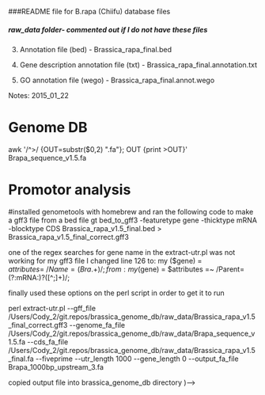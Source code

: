 ###README file for B.rapa (Chiifu) database files 

##### raw_data folder- commented out if I do not have these files
<!--(
<!-- 1. Chromosome file (fasta) - Brapa_sequence_v1.2.fa -->

<!-- 2. CDS (Coding sequence) file (fasta) - Brassica_rapa_final.cds -->

3. Annotation file (bed) - Brassica_rapa_final.bed

4. Gene description annotation file (txt) - Brassica_rapa_final.annotation.txt

5. GO annotation file (wego) - Brassica_rapa_final.annot.wego 

<!-- 6. SNP (between R500 & IMB211) file (vcf) - R500_IMB211.2014-03-25.vcf -->

Notes:
2015_01_22

# Genome DB
awk '/^>/ {OUT=substr($0,2) ".fa"}; OUT {print >OUT}' Brapa_sequence_v1.5.fa

# Promotor analysis
#installed genometools with homebrew and ran the following code to make a gff3 file from a bed file
gt bed_to_gff3 -featuretype gene -thicktype mRNA -blocktype CDS Brassica_rapa_v1.5_final.bed > Brassica_rapa_v1.5_final_correct.gff3

one of the regex searches for gene name in the extract-utr.pl was not working for my gff3 file
I changed line 126 to:
        my ($gene) = $attributes =~ /Name=(Bra.+)/;
        from:
        my ($gene) = $attributes =~ /Parent=(?:mRNA:)?([^;]+)/;

finally used these options on the perl script in order to get it to run

perl extract-utr.pl   --gff_file        /Users/Cody_2/git.repos/brassica_genome_db/raw_data/Brassica_rapa_v1.5_final_correct.gff3   --genome_fa_file  /Users/Cody_2/git.repos/brassica_genome_db/raw_data/Brapa_sequence_v1.5.fa   --cds_fa_file     /Users/Cody_2/git.repos/brassica_genome_db/raw_data/Brassica_rapa_v1.5_final.fa   --fiveprime   --utr_length      1000   --gene_length     0   --output_fa_file  Brapa_1000bp_upstream_3.fa

copied output file into brassica_genome_db directory )-->